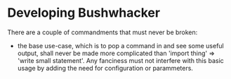 # Developing Bushwhacker

There are a couple of commandments that must never be broken:
 - the base use-case, which is to pop a command in and see some useful
   output, shall never be made more complicated than 'import thing' =>
   'write small statement'.  Any fanciness must not interfere with
   this basic usage by adding the need for configuration or
   parammeters.
